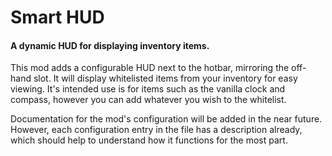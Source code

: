# Smart HUD
#### **A dynamic HUD for displaying inventory items.**

This mod adds a configurable HUD next to the hotbar, mirroring the off-hand slot. It will display whitelisted items from your inventory for easy viewing. It's intended use is for items such as the vanilla clock and compass, however you can add whatever you wish to the whitelist.

Documentation for the mod's configuration will be added in the near future. However, each configuration entry in the file has a description already, which should help to understand how it functions for the most part.
